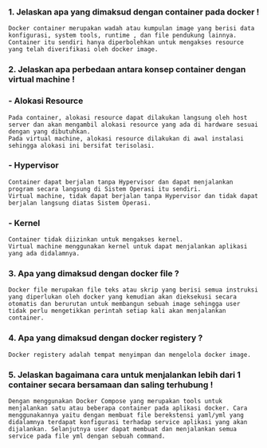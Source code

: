 ### 1. Jelaskan apa yang dimaksud dengan container pada docker ! 
    Docker container merupakan wadah atau kumpulan image yang berisi data konfigurasi, system tools, runtime , dan file pendukung lainnya. Container itu sendiri hanya diperbolehkan untuk mengakses resource yang telah diverifikasi oleh docker image.
### 2. Jelaskan apa perbedaan antara konsep container dengan virtual machine !
### **- Alokasi Resource**   
    Pada container, alokasi resource dapat dilakukan langsung oleh host server dan akan mengambil alokasi resource yang ada di hardware sesuai dengan yang dibutuhkan.
    Pada virtual machine, alokasi resource dilakukan di awal instalasi sehingga alokasi ini bersifat terisolasi. 
### **- Hypervisor**   
    Container dapat berjalan tanpa Hypervisor dan dapat menjalankan program secara langsung di Sistem Operasi itu sendiri.
    Virtual machine, tidak dapat berjalan tanpa Hypervisor dan tidak dapat berjalan langsung diatas Sistem Operasi.
### **- Kernel**    
    Container tidak diizinkan untuk mengakses kernel.
    Virtual machine menggunakan kernel untuk dapat menjalankan aplikasi yang ada didalamnya.
### 3. Apa yang dimaksud dengan docker file ?    
    Docker file merupakan file teks atau skrip yang berisi semua instruksi yang diperlukan oleh docker yang kemudian akan dieksekusi secara otomatis dan berurutan untuk membangun sebuah image sehingga user tidak perlu mengetikkan perintah setiap kali akan menjalankan container.
### 4. Apa yang dimaksud dengan docker registery ?
    Docker registery adalah tempat menyimpan dan mengelola docker image.
### 5. Jelaskan bagaimana cara untuk menjalankan lebih dari 1 container secara bersamaan dan saling terhubung !
    Dengan menggunakan Docker Compose yang merupakan tools untuk menjalankan satu atau beberapa container pada aplikasi docker. Cara menggunakannya yaitu dengan membuat file berekstensi yaml/yml yang didalamnya terdapat konfigurasi terhadap service aplikasi yang akan dijalankan. Selanjutnya user dapat membuat dan menjalankan semua service pada file yml dengan sebuah command.

